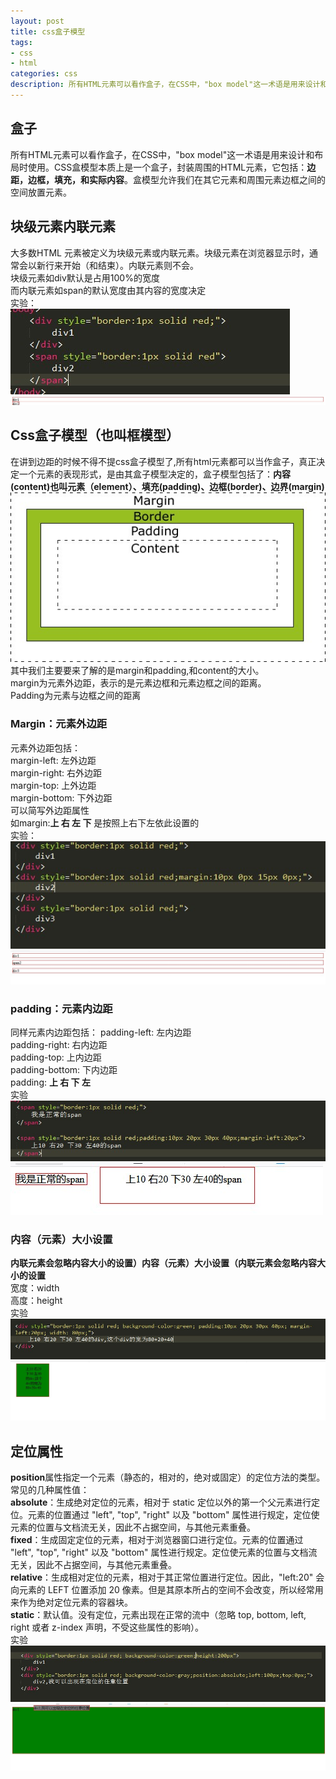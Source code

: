 ```yaml
---
layout: post
title: css盒子模型
tags:
- css
- html
categories: css
description: 所有HTML元素可以看作盒子，在CSS中，"box model"这一术语是用来设计和布局时使用。CSS盒模型本质上是一个盒子，封装周围的HTML元素。
---
```

## 盒子
所有HTML元素可以看作盒子，在CSS中，"box model"这一术语是用来设计和布局时使用。CSS盒模型本质上是一个盒子，封装周围的HTML元素，它包括：**边距，边框，填充，和实际内容**。盒模型允许我们在其它元素和周围元素边框之间的空间放置元素。

<!-- more -->

## 块级元素内联元素
大多数HTML 元素被定义为块级元素或内联元素。块级元素在浏览器显示时，通常会以新行来开始（和结束）。内联元素则不会。  
块级元素如div默认是占用100%的宽度  
而内联元素如span的默认宽度由其内容的宽度决定  
实验：  
![代码](\assets\img\css_1.jpg)
![结果](\assets\img\css_2.jpg)
## Css盒子模型（也叫框模型）
在讲到边距的时候不得不提css盒子模型了,所有html元素都可以当作盒子，真正决定一个元素的表现形式，是由其盒子模型决定的，盒子模型包括了：**内容(content)也叫元素（element）、填充(padding)、边框(border)、边界(margin)**  
![盒子](\assets\img\css_3.jpg)  
其中我们主要要来了解的是margin和padding,和content的大小。  
margin为元素外边距，表示的是元素边框和元素边框之间的距离。  
Padding为元素与边框之间的距离  
### Margin：元素外边距
元素外边距包括：  
margin-left: 左外边距  
margin-right: 右外边距  
margin-top: 上外边距  
margin-bottom: 下外边距  
可以简写外边距属性  
如margin:**上 右 左 下**
是按照上右下左依此设置的  
实验：  
![代码](\assets\img\css_4.jpg)
![结果](\assets\img\css_5.jpg)
### padding：元素内边距
同样元素内边距包括：
padding-left: 左内边距  
padding-right: 右内边距  
padding-top: 上内边距  
padding-bottom: 下内边距  
padding: **上 右 下 左**  
实验  
![代码](\assets\img\css_6.jpg)
![结果](\assets\img\css_7.jpg)
### 内容（元素）大小设置
**内联元素会忽略内容大小的设置）内容（元素）大小设置（内联元素会忽略内容大小的设置**   
宽度：width  
高度：height  
实验  
![代码](\assets\img\css_8.jpg)
![结果](\assets\img\css_9.jpg)
## 定位属性
**position**属性指定一个元素（静态的，相对的，绝对或固定）的定位方法的类型。  
常见的几种属性值：  
**absolute**：生成绝对定位的元素，相对于 static 定位以外的第一个父元素进行定位。元素的位置通过 "left", "top", "right" 以及 "bottom" 属性进行规定，定位使元素的位置与文档流无关，因此不占据空间，与其他元素重叠。  
**fixed**：生成固定定位的元素，相对于浏览器窗口进行定位。元素的位置通过 "left", "top", "right" 以及 "bottom" 属性进行规定。定位使元素的位置与文档流无关，因此不占据空间，与其他元素重叠。  
**relative**：生成相对定位的元素，相对于其正常位置进行定位。因此，"left:20" 会向元素的 LEFT 位置添加 20 像素。但是其原本所占的空间不会改变，所以经常用来作为绝对定位元素的容器块。  
**static**：默认值。没有定位，元素出现在正常的流中（忽略 top, bottom, left, right 或者 z-index 声明，不受这些属性的影响）。  
实验  
![代码](\assets\img\css_10.jpg)
![结果](\assets\img\css_11.jpg)







